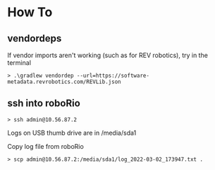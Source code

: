 # How To

## vendordeps

If vendor imports aren't working (such as for REV robotics), try in the terminal

```
> .\gradlew vendordep --url=https://software-metadata.revrobotics.com/REVLib.json
```

## ssh into roboRio

```
> ssh admin@10.56.87.2
```

Logs on USB thumb drive are in /media/sda1

Copy log file from roboRio

```
> scp admin@10.56.87.2:/media/sda1/log_2022-03-02_173947.txt .
```